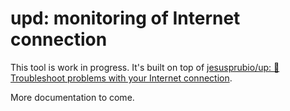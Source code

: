 # upd: monitoring of Internet connection

This tool is work in progress. It's built on top of [jesusprubio/up: 📶 Troubleshoot problems with your Internet connection](https://github.com/jesusprubio/up).

More documentation to come.